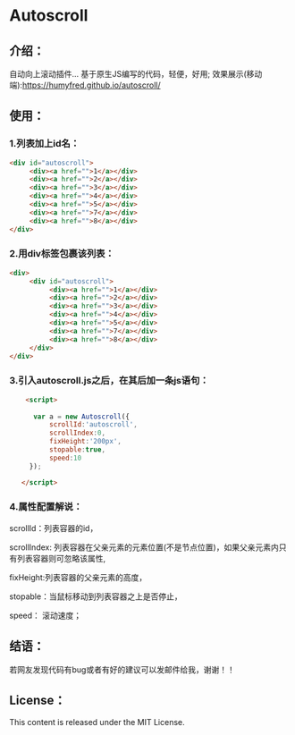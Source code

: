 # Autoscroll

## 介绍：
自动向上滚动插件...
基于原生JS编写的代码，轻便，好用;
效果展示(移动端):https://humyfred.github.io/autoscroll/

## 使用：

### 1.列表加上id名：
```html
<div id="autoscroll">
     <div><a href="">1</a></div>
     <div><a href="">2</a></div>
     <div><a href="">3</a></div>
     <div><a href="">4</a></div>
     <div><a href="">5</a></div>
     <div><a href="">7</a></div>
     <div><a href="">8</a></div>
</div>
```
### 2.用div标签包裹该列表：
```html
<div>
     <div id="autoscroll">
          <div><a href="">1</a></div>
          <div><a href="">2</a></div>
          <div><a href="">3</a></div>
          <div><a href="">4</a></div>
          <div><a href="">5</a></div>
          <div><a href="">7</a></div>
          <div><a href="">8</a></div>
     </div>
</div>
```
### 3.引入autoscroll.js之后，在其后加一条js语句：
```html
    <script>
    
      var a = new Autoscroll({
          scrollId:'autoscroll',
          scrollIndex:0,
          fixHeight:'200px',
          stopable:true,
          speed:10
     });

   </script>
```   

### 4.属性配置解说：
scrollId：列表容器的id，

scrollIndex: 列表容器在父亲元素的元素位置(不是节点位置)，如果父亲元素内只有列表容器则可忽略该属性,

fixHeight:列表容器的父亲元素的高度，

stopable：当鼠标移动到列表容器之上是否停止，

speed：  滚动速度；

## 结语：
若网友发现代码有bug或者有好的建议可以发邮件给我，谢谢！！

## License：
This content is released under the MIT License.






